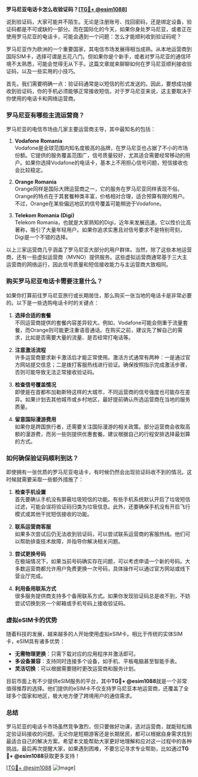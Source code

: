 **罗马尼亚电话卡怎么收验证码？[[TG💪+ @esim1088](https://t.me/s/esim1088)]**

说到验证码，大家可能并不陌生。无论是注册账号、找回密码，还是绑定设备，验证码都是不可或缺的一部分。而在国际化的今天，如果你身处罗马尼亚，或者正在使用罗马尼亚的电话卡，可能会遇到一个问题：怎么才能顺利收到验证码呢？

罗马尼亚作为欧洲的一个重要国家，其电信市场发展得相当成熟。从本地运营商到国际SIM卡，选择可谓是五花八门。但如果你是个新手，或者对罗马尼亚的通信环境不太熟悉，可能会觉得无从下手。这篇文章就来聊聊如何在罗马尼亚顺利接收验证码，以及一些实用的小技巧。

首先，我们需要明确一点：验证码通常是以短信的形式发送的。因此，要想成功接收到验证码，你的手机必须能够正常接收短信。对于罗马尼亚来说，这主要取决于你使用的电话卡和网络运营商。

### **罗马尼亚有哪些主流运营商？**

罗马尼亚的电信市场由几家主要运营商主导，其中最知名的包括：

1. **Vodafone Romania**  
   Vodafone是全球范围内知名度极高的品牌，在罗马尼亚也占据了不小的市场份额。它提供的服务覆盖范围广，信号质量较好，尤其适合需要经常移动的用户。如果你选择Vodafone的电话卡，基本上不用担心信号问题，短信接收也会比较稳定。

2. **Orange Romania**  
   Orange同样是国际大牌运营商之一，它的服务在罗马尼亚同样表现不俗。Orange的特点在于其套餐种类丰富，价格相对合理，适合预算有限的用户。不过，Orange在某些偏远地区的信号覆盖可能稍逊于Vodafone。

3. **Telekom Romania (Digi)**  
   Telekom Romania，也就是大家熟知的Digi，近年来发展迅速。它以性价比高著称，吸引了大量年轻用户。如果你追求实惠且对信号要求不是特别苛刻，Digi是一个不错的选择。

以上三家运营商几乎涵盖了罗马尼亚大部分的用户群体。当然，除了这些本地运营商，还有一些虚拟运营商（MVNO）提供服务。这些虚拟运营商通常基于三大主运营商的网络运行，因此信号质量和短信接收能力与主运营商大致相同。

### **购买罗马尼亚电话卡需要注意什么？**

如果你打算前往罗马尼亚旅行或长期居住，那么购买一张当地的电话卡是非常必要的。以下是一些选购电话卡时的关键点：

1. **选择合适的套餐**  
   不同运营商提供的套餐内容差异较大。例如，Vodafone可能会侧重于流量套餐，而Orange则可能更注重语音通话。在购买之前，建议先了解自己的需求，比如是否需要大量的流量、是否经常打电话等。

2. **注意激活流程**  
   许多运营商要求新卡激活后才能正常使用。激活方式通常有两种：一是通过官方网站提交信息；二是拨打客服热线进行验证。确保按照指示完成激活步骤，否则可能导致无法正常接收验证码。

3. **检查信号覆盖情况**  
   即使是在首都布加勒斯特这样的大城市，不同运营商的信号强度也可能存在差异。如果计划去其他城市或乡村地区，最好提前确认所选运营商在当地的服务质量。

4. **留意国际漫游费用**  
   如果你是跨国旅行者，还需要关注国际漫游的相关政策。部分运营商会收取高额的漫游费，而另一些则提供优惠套餐。建议根据自己的行程安排选择最划算的方式。

### **如何确保验证码顺利到达？**

即使拥有一张优质的罗马尼亚电话卡，有时候仍然会出现验证码收不到的情况。这时候就需要采取一些额外措施了：

1. **检查手机设置**  
   首先要确认手机没有屏蔽垃圾短信的功能。有些手机系统默认开启了垃圾短信过滤，可能会误将验证码归类为垃圾信息。此外，还要确保手机没有开启飞行模式或其他干扰短信接收的功能。

2. **联系运营商客服**  
   如果多次尝试后仍无法收到验证码，可以尝试联系运营商的客服热线。他们可以帮助排查技术故障，并指导你解决相关问题。

3. **尝试更换号码**  
   在极端情况下，如果当前号码确实存在问题，可以考虑申请一个新的号码。大多数运营商都允许用户免费更换一次号码，具体操作可以通过官方网站或线下营业厅完成。

4. **利用备用联系方式**  
   很多服务提供商支持多个备用联系方式。如果你发现验证码总是收不到，不妨尝试切换到另一个邮箱或手机号码上接收验证码。

### **虚拟eSIM卡的优势**

随着科技的发展，越来越多的人开始使用虚拟eSIM卡。相比于传统的实体SIM卡，eSIM具有诸多优势：

- **无需物理更换**：只需下载对应的应用程序并激活即可。
- **多设备兼容**：支持同时连接多个设备，如手机、平板电脑甚至智能手表。
- **灵活切换**：可以根据需要随时更改运营商和服务计划。

目前市面上有不少提供eSIM服务的平台，其中**TG💪+ @esim1088**就是一个非常值得推荐的选择。他们提供的eSIM卡不仅支持罗马尼亚本地运营商，还覆盖了全球多个国家和地区，极大地方便了跨境用户的通信需求。

### **总结**

罗马尼亚的电话卡市场虽然竞争激烈，但只要做好功课，选对运营商，就能轻松搞定验证码接收的问题。无论你是短期游客还是长期居民，都可以根据自身需求找到最适合自己的解决方案。希望本文能帮助大家更好地理解和应对这一过程中的各种挑战。最后再次提醒大家，如果遇到困难，不要忘记寻求专业帮助，比如通过**TG💪+ @esim1088**获取更多支持！

[[TG💪+ @esim1088](https://t.me/s/esim1088) ![Image](https://i.postimg.cc/4NQfJmqS/Snipaste-2025-05-13-00-14-12.png)]